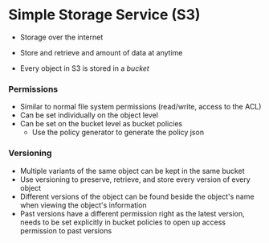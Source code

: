 # Simple Storage Service \(S3\)

* Storage over the internet
* Store and retrieve and amount of data at anytime

* Every object in S3 is stored in a _bucket_

### Permissions

* Similar to normal file system permissions \(read/write, access to the ACL\)
* Can be set individually on the object level
* Can be set on the bucket level as bucket policies
  * Use the policy generator to generate the policy json

### Versioning

* Multiple variants of the same object can be kept in the same bucket
* Use versioning to preserve, retrieve, and store every version of every object
* Different versions of the object can be found beside the object's name when viewing the object's information
* Past versions have a different permission right as the latest version, needs to be set explicitly in bucket policies to open up access permission to past versions



